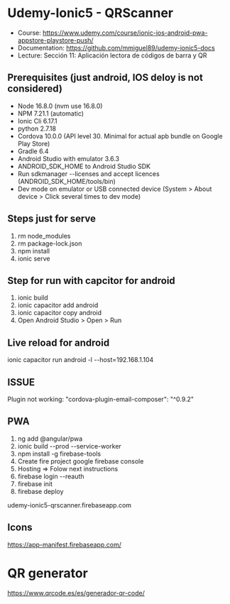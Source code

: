 # Udemy-Ionic5 - QRScanner
- Course: https://www.udemy.com/course/ionic-ios-android-pwa-appstore-playstore-push/
- Documentation: https://github.com/mmiguel89/udemy-ionic5-docs
- Lecture: Sección 11: Aplicación lectora de códigos de barra y QR

## Prerequisites (just android, IOS deloy is not considered)
- Node 16.8.0 (nvm use 16.8.0)
- NPM 7.21.1 (automatic)
- Ionic Cli 6.17.1
- python 2.7.18
- Cordova 10.0.0 (API level 30. Minimal for actual apb bundle on Google Play Store)
- Gradle 6.4
- Android Studio with emulator 3.6.3
- ANDROID_SDK_HOME to Android Studio SDK
- Run sdkmanager --licenses and accept licences (ANDROID_SDK_HOME/tools/bin)
- Dev mode on emulator or USB connected device (System > About device > Click several times to dev mode)

## Steps just for serve
1) rm node_modules
2) rm package-lock.json
3) npm install
4) ionic serve

## Step for run with capcitor for android
1) ionic build
2) ionic capacitor add android
3) ionic capacitor copy android
4) Open Android Studio > Open > Run

## Live reload for android
ionic capacitor run android -l --host=192.168.1.104

## ISSUE
Plugin not working: "cordova-plugin-email-composer": "^0.9.2"

## PWA
1) ng add @angular/pwa
2) ionic build --prod --service-worker
3) npm install -g firebase-tools
4) Create fire project google firebase console
5) Hosting => Folow next instructions
6) firebase login --reauth
7) firebase init
8) firebase deploy

udemy-ionic5-qrscanner.firebaseapp.com

## Icons
https://app-manifest.firebaseapp.com/

# QR generator
https://www.qrcode.es/es/generador-qr-code/
